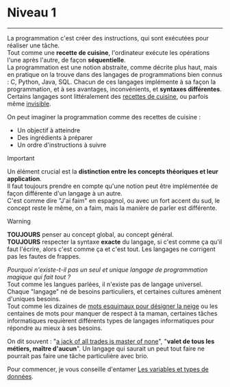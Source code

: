 # Niveau 1
---
La programmation c'est créer des instructions, qui sont exécutées pour réaliser une tâche.\
Tout comme une **recette de cuisine**, l'ordinateur exécute les opérations l'une après l'autre, de façon **séquentielle**.\
La programmation est une notion abstraite, comme décrite plus haut, mais en pratique on la trouve dans des langages de programmations bien connus : C, Python, Java, SQL. Chacun de ces langages implémente à sa façon la programmation, et à ses avantages, inconvénients, et **syntaxes différentes**.\
Certains langages sont littéralement des [recettes de cuisine](https://esolangs.org/wiki/Chef), ou parfois même [invisible](https://en.wikipedia.org/wiki/Whitespace_(programming_language)).

On peut imaginer la programmation comme des recettes de cuisine :
- Un objectif à atteindre
- Des ingrédients à préparer
- Un ordre d'instructions à suivre

> [!IMPORTANT]
> Un élément crucial est la **distinction entre les concepts théoriques et leur application**.\
> Il faut toujours prendre en compte qu'une notion peut être implémentée de façon différente d'un langage à un autre.\
> C'est comme dire "J'ai faim" en espagnol, ou avec un fort accent du sud, le concept reste le même, on a faim, mais la manière de parler est différente.

> [!WARNING]
> **TOUJOURS** penser au concept global, au concept général.\
> **TOUJOURS** respecter la syntaxe **exacte** du langage, si c'est comme ça qu'il faut l'écrire, alors c'est comme ça et c'est tout. Les langages ne corrigent pas les fautes de frappes.

*Pourquoi n'existe-t-il pas un seul et unique langage de programmation magique qui fait tout ?*\
Tout comme les langues parlées, il n'existe pas de langage universel.\
Chaque "langage" né de besoins particuliers, et certaines cultures amènent d'uniques besoins.\
Tout comme les dizaines de [mots esquimaux pour désigner la neige](https://fr.wikipedia.org/wiki/Mots_esquimaux_pour_d%C3%A9signer_la_neige) ou les centaines de mots pour manquer de respect à ta maman, certaines tâches informatiques requièrent différents types de langages informatiques pour répondre au mieux à ses besoins.

On dit souvent : "[a jack of all trades is master of none](https://en.wikipedia.org/wiki/Jack_of_all_trades)", "**valet de tous les métiers, maître d'aucun**". Un langage qui saurait un peut tout faire ne pourrait pas faire une tâche particulière avec brio.

Pour commencer, je vous conseille d'entamer [Les variables et types de données](../variables_datatypes/COURS_variables_lvl_1.md).


